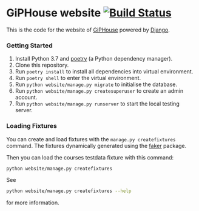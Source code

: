 # GiPHouse website [![Build Status](https://travis-ci.com/GipHouse/GiPHouse-Spring-2019.svg?token=YrR2qkUGFcV8PDYmnPAG&branch=master)](https://travis-ci.com/GipHouse/GiPHouse-Spring-2019)

This is the code for the website of [GiPHouse](http://giphouse.nl/) powered by [Django](https://docs.djangoproject.com/en/2.2/).

### Getting Started

1. Install Python 3.7 and [poetry](https://poetry.eustace.io/) (a Python dependency manager).
2. Clone this repository.
3. Run `poetry install` to install all dependencies into virtual environment.
4. Run `poetry shell` to enter the virtual environment.
5. Run `python website/manage.py migrate` to initialise the database.
5. Run `python website/manage.py createsuperuser` to create an admin account.
6. Run `python website/manage.py runserver` to start the local testing server.

### Loading Fixtures

You can  create and load fixtures with the `manage.py createfixtures` command. The fixtures dynamically generated using the [faker](https://pypi.org/project/Faker/) package.

Then you can load the courses testdata fixture with this command:
```bash
python website/manage.py createfixtures
```

See
```bash
python website/manage.py createfixtures --help
```
for more information.

